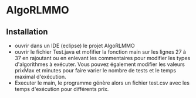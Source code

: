 # AlgoRLMMO

## Installation

* ouvrir dans un IDE (eclipse) le projet AlgoRLMMO
* ouvrir le fichier Test.java et mofifier la fonction main sur les lignes 27 à 37 en rajoutant ou en enlevant les commentaires pour modifier les types d'algorithmes à exécuter. Vous pouvez également modifier les valeurs prixMax et minutes pour faire varier le nombre de tests et le temps maximal d'exécution. 
* Executer le main, le programme génère alors un fichier test.csv avec les temps d'exécution pour différents prix.


